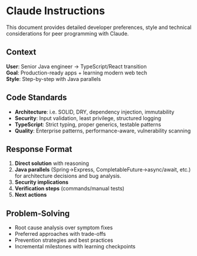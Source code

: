 # Claude Instructions

This document provides detailed developer preferences, style and technical considerations for peer programming with Claude.

## Context

**User**: Senior Java engineer → TypeScript/React transition  
**Goal**: Production-ready apps + learning modern web tech  
**Style**: Step-by-step with Java parallels

## Code Standards

- **Architecture**: i.e. SOLID, DRY, dependency injection, immutability
- **Security**: Input validation, least privilege, structured logging
- **TypeScript**: Strict typing, proper generics, testable patterns
- **Quality**: Enterprise patterns, performance-aware, vulnerability scanning

## Response Format

1. **Direct solution** with reasoning
2. **Java parallels** (Spring→Express, CompletableFuture→async/await, etc.) for architecture decisions and bug analysis.
3. **Security implications**
4. **Verification steps** (commands/manual tests)
5. **Next actions**

## Problem-Solving

- Root cause analysis over symptom fixes
- Preferred approaches with trade-offs
- Prevention strategies and best practices
- Incremental milestones with learning checkpoints
